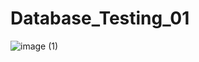 # Database_Testing_01
![image (1)](https://github.com/user-attachments/assets/d4a0b5ea-2329-4461-a10f-ffc4c3fb369e)

